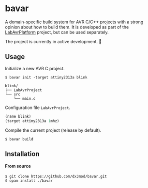 # bavar

A domain-specific build system for AVR C/C++ projects with a strong opinion about how to build them.
It is developed as part of the [LabAvrPlatform](https://github.com/dx3mod/LabAvrPlatform) project, but can be used separately.

The project is currently in active development. :construction:

## Usage

Initialize a new AVR C project.

```console
$ bavar init -target attiny2313a blink
```

```
blink/
├── LabAvrProject
└── src
    └── main.c
```

Configuration file `LabAvrProject`.

```lisp
(name blink)
(target attiny2313a 1mhz)
```

Compile the current project (release by default).

```console
$ bavar build
```

## Installation

#### From source

```console
$ git clone https://github.com/dx3mod/bavar.git
$ opam install ./bavar
```
